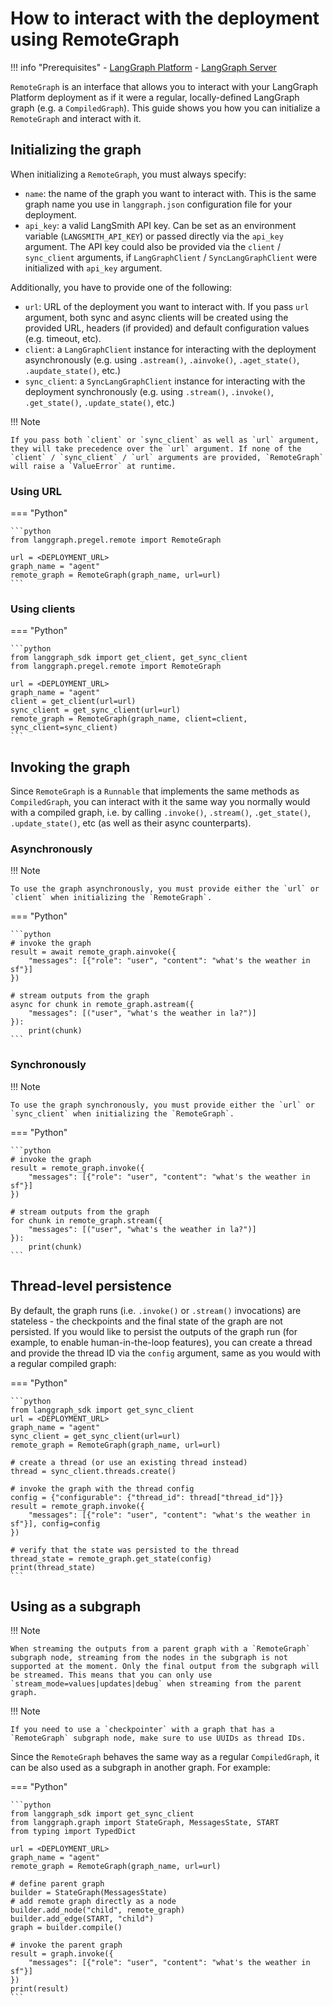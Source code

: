 # How to interact with the deployment using RemoteGraph

!!! info "Prerequisites"
    - [LangGraph Platform](./langgraph_platform.md)
    - [LangGraph Server](./langgraph_server.md)

`RemoteGraph` is an interface that allows you to interact with your LangGraph Platform deployment as if it were a regular, locally-defined LangGraph graph (e.g. a `CompiledGraph`). This guide shows you how you can initialize a `RemoteGraph` and interact with it.

## Initializing the graph

When initializing a `RemoteGraph`, you must always specify:

- `name`: the name of the graph you want to interact with. This is the same graph name you use in `langgraph.json` configuration file for your deployment. 
- `api_key`: a valid LangSmith API key. Can be set as an environment variable (`LANGSMITH_API_KEY`) or passed directly via the `api_key` argument. The API key could also be provided via the `client` / `sync_client` arguments, if `LangGraphClient` / `SyncLangGraphClient` were initialized with `api_key` argument.

Additionally, you have to provide one of the following:

- `url`: URL of the deployment you want to interact with. If you pass `url` argument, both sync and async clients will be created using the provided URL, headers (if provided) and default configuration values (e.g. timeout, etc).
- `client`: a `LangGraphClient` instance for interacting with the deployment asynchronously (e.g. using `.astream()`, `.ainvoke()`, `.aget_state()`, `.aupdate_state()`, etc.)
- `sync_client`: a `SyncLangGraphClient` instance for interacting with the deployment synchronously (e.g. using `.stream()`, `.invoke()`, `.get_state()`, `.update_state()`, etc.)

!!! Note

    If you pass both `client` or `sync_client` as well as `url` argument, they will take precedence over the `url` argument. If none of the `client` / `sync_client` / `url` arguments are provided, `RemoteGraph` will raise a `ValueError` at runtime.


### Using URL

=== "Python"

    ```python
    from langgraph.pregel.remote import RemoteGraph

    url = <DEPLOYMENT_URL>
    graph_name = "agent"
    remote_graph = RemoteGraph(graph_name, url=url)
    ```

### Using clients

=== "Python"

    ```python
    from langgraph_sdk import get_client, get_sync_client
    from langgraph.pregel.remote import RemoteGraph

    url = <DEPLOYMENT_URL>
    graph_name = "agent"
    client = get_client(url=url)
    sync_client = get_sync_client(url=url)
    remote_graph = RemoteGraph(graph_name, client=client, sync_client=sync_client)
    ```

## Invoking the graph

Since `RemoteGraph` is a `Runnable` that implements the same methods as `CompiledGraph`, you can interact with it the same way you normally would with a compiled graph, i.e. by calling `.invoke()`, `.stream()`, `.get_state()`, `.update_state()`, etc (as well as their async counterparts).

### Asynchronously

!!! Note

    To use the graph asynchronously, you must provide either the `url` or `client` when initializing the `RemoteGraph`.

=== "Python"

    ```python
    # invoke the graph
    result = await remote_graph.ainvoke({
        "messages": [{"role": "user", "content": "what's the weather in sf"}]
    })

    # stream outputs from the graph
    async for chunk in remote_graph.astream({
        "messages": [("user", "what's the weather in la?")]
    }):
        print(chunk)
    ```

### Synchronously

!!! Note

    To use the graph synchronously, you must provide either the `url` or `sync_client` when initializing the `RemoteGraph`.

=== "Python"

    ```python
    # invoke the graph
    result = remote_graph.invoke({
        "messages": [{"role": "user", "content": "what's the weather in sf"}]
    })

    # stream outputs from the graph
    for chunk in remote_graph.stream({
        "messages": [("user", "what's the weather in la?")]
    }):
        print(chunk)
    ```

## Thread-level persistence

By default, the graph runs (i.e. `.invoke()` or `.stream()` invocations) are stateless - the checkpoints and the final state of the graph are not persisted. If you would like to persist the outputs of the graph run (for example, to enable human-in-the-loop features), you can create a thread and provide the thread ID via the `config` argument, same as you would with a regular compiled graph:

=== "Python"

    ```python
    from langgraph_sdk import get_sync_client
    url = <DEPLOYMENT_URL>
    graph_name = "agent"
    sync_client = get_sync_client(url=url)
    remote_graph = RemoteGraph(graph_name, url=url)

    # create a thread (or use an existing thread instead)
    thread = sync_client.threads.create()

    # invoke the graph with the thread config
    config = {"configurable": {"thread_id": thread["thread_id"]}}
    result = remote_graph.invoke({
        "messages": [{"role": "user", "content": "what's the weather in sf"}], config=config
    })

    # verify that the state was persisted to the thread
    thread_state = remote_graph.get_state(config)
    print(thread_state)
    ```

## Using as a subgraph

!!! Note

    When streaming the outputs from a parent graph with a `RemoteGraph` subgraph node, streaming from the nodes in the subgraph is not supported at the moment. Only the final output from the subgraph will be streamed. This means that you can only use `stream_mode=values|updates|debug` when streaming from the parent graph.

!!! Note

    If you need to use a `checkpointer` with a graph that has a `RemoteGraph` subgraph node, make sure to use UUIDs as thread IDs.


Since the `RemoteGraph` behaves the same way as a regular `CompiledGraph`, it can be also used as a subgraph in another graph. For example:

=== "Python"

    ```python
    from langgraph_sdk import get_sync_client
    from langgraph.graph import StateGraph, MessagesState, START
    from typing import TypedDict

    url = <DEPLOYMENT_URL>
    graph_name = "agent"
    remote_graph = RemoteGraph(graph_name, url=url)

    # define parent graph
    builder = StateGraph(MessagesState)
    # add remote graph directly as a node
    builder.add_node("child", remote_graph)
    builder.add_edge(START, "child")
    graph = builder.compile()

    # invoke the parent graph
    result = graph.invoke({
        "messages": [{"role": "user", "content": "what's the weather in sf"}]
    })
    print(result)
    ```
